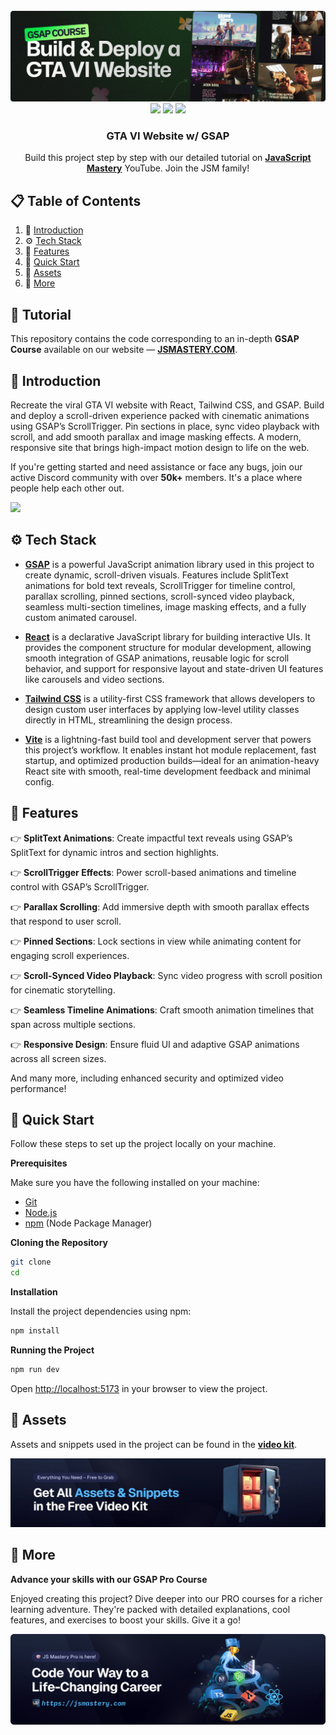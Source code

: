 <div align="center">
  <br />
    <a href="" target="_blank">
      <img src="public/readme/hero.png" alt="Project Banner">
    </a>
  <br />
  
   <div>
    <img src="https://img.shields.io/badge/-React-blue?style=for-the-badge&logo=react&logoColor=white" />
    <img src="https://img.shields.io/badge/-GSAP-88CE02?style=for-the-badge&logo=greensock&logoColor=white" />
    <img src="https://img.shields.io/badge/-Tailwind_CSS-38B2AC?style=for-the-badge&logo=tailwind-css&logoColor=white" />
  </div>

  <h3 align="center">GTA VI Website w/ GSAP</h3>

   <div align="center">
     Build this project step by step with our detailed tutorial on <a href="https://www.youtube.com/@javascriptmastery/videos" target="_blank"><b>JavaScript Mastery</b></a> YouTube. Join the JSM family!
    </div>
</div>

## 📋 <a name="table">Table of Contents</a>

1. 🤖 [Introduction](#introduction)
2. ⚙️ [Tech Stack](#tech-stack)
3. 🔋 [Features](#features)
4. 🤸 [Quick Start](#quick-start)
5. 🔗 [Assets](#links)
6. 🚀 [More](#more)

## 🚨 Tutorial

This repository contains the code corresponding to an in-depth **GSAP Course** available on our website — <a href="https://jsmastery.com/" target="_blank"><b>JSMASTERY.COM</b></a>.

<!-- If you prefer visual learning, this is the perfect resource for you. Follow our tutorial to learn how to build projects like these step-by-step in a beginner-friendly manner!

<a href="https://www.youtube.com/watch?v=dCLhUialKPQ" target="_blank"><img src="https://github.com/sujatagunale/EasyRead/assets/151519281/1736fca5-a031-4854-8c09-bc110e3bc16d" /></a> -->

## <a name="introduction">🤖 Introduction</a>

Recreate the viral GTA VI website with React, Tailwind CSS, and GSAP. Build and deploy a scroll-driven experience packed with cinematic animations using GSAP’s ScrollTrigger. Pin sections in place, sync video playback with scroll, and add smooth parallax and image masking effects. A modern, responsive site that brings high-impact motion design to life on the web.



If you're getting started and need assistance or face any bugs, join our active Discord community with over **50k+** members. It's a place where people help each other out.

<a href="https://discord.com/invite/n6EdbFJ" target="_blank"><img src="https://github.com/sujatagunale/EasyRead/assets/151519281/618f4872-1e10-42da-8213-1d69e486d02e" /></a>

## <a name="tech-stack">⚙️ Tech Stack</a>

- **[GSAP](https://gsap.com/)** is a powerful JavaScript animation library used in this project to create dynamic, scroll-driven visuals. Features include SplitText animations for bold text reveals, ScrollTrigger for timeline control, parallax scrolling, pinned sections, scroll-synced video playback, seamless multi-section timelines, image masking effects, and a fully custom animated carousel.

- **[React](https://react.dev/)** is a declarative JavaScript library for building interactive UIs. It provides the component structure for modular development, allowing smooth integration of GSAP animations, reusable logic for scroll behavior, and support for responsive layout and state-driven UI features like carousels and video sections.

- **[Tailwind CSS](https://tailwindcss.com/)** is a utility-first CSS framework that allows developers to design custom user interfaces by applying low-level utility classes directly in HTML, streamlining the design process.

- **[Vite](https://vitejs.dev/)** is a lightning-fast build tool and development server that powers this project’s workflow. It enables instant hot module replacement, fast startup, and optimized production builds—ideal for an animation-heavy React site with smooth, real-time development feedback and minimal config.


## <a name="features">🔋 Features</a>

👉 **SplitText Animations**: Create impactful text reveals using GSAP’s SplitText for dynamic intros and section highlights.

👉 **ScrollTrigger Effects**: Power scroll-based animations and timeline control with GSAP’s ScrollTrigger.

👉 **Parallax Scrolling**: Add immersive depth with smooth parallax effects that respond to user scroll.

👉 **Pinned Sections**: Lock sections in view while animating content for engaging scroll experiences.

👉 **Scroll-Synced Video Playback**: Sync video progress with scroll position for cinematic storytelling.

👉 **Seamless Timeline Animations**: Craft smooth animation timelines that span across multiple sections.

👉 **Responsive Design**: Ensure fluid UI and adaptive GSAP animations across all screen sizes.

And many more, including enhanced security and optimized video performance!

## <a name="quick-start">🤸 Quick Start</a>

Follow these steps to set up the project locally on your machine.

**Prerequisites**

Make sure you have the following installed on your machine:

- [Git](https://git-scm.com/)
- [Node.js](https://nodejs.org/en)
- [npm](https://www.npmjs.com/) (Node Package Manager)

**Cloning the Repository**

```bash
git clone 
cd 
```

**Installation**

Install the project dependencies using npm:

```bash
npm install
```

**Running the Project**

```bash
npm run dev
```

Open [http://localhost:5173](http://localhost:5173) in your browser to view the project.

## <a name="links">🔗 Assets</a>

Assets and snippets used in the project can be found in the **[video kit](https://jsmastery.com/video-kit/55ee213c-02df-43a0-9857-79f9a823b50c)**.

<a href="https://jsmastery.com/video-kit/55ee213c-02df-43a0-9857-79f9a823b50c" target="_blank">
  <img src="public/readme/videokit.png" alt="Video Kit Banner">
</a>

## <a name="more">🚀 More</a>

**Advance your skills with our GSAP Pro Course**

Enjoyed creating this project? Dive deeper into our PRO courses for a richer learning adventure. They're packed with
detailed explanations, cool features, and exercises to boost your skills. Give it a go!

<a href="https://jsmastery.com" target="_blank">
  <img src="public/readme/jsmpro.png" alt="Project Banner">
</a>